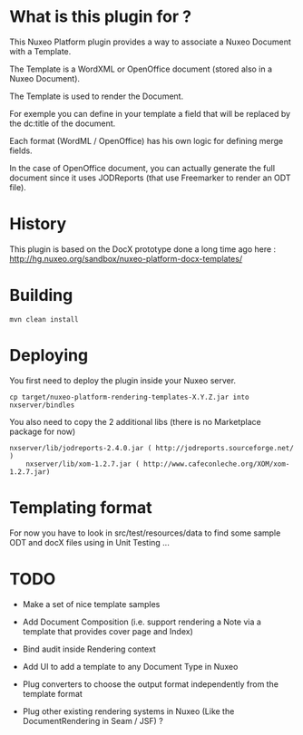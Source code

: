 
# What is this plugin for ?

This Nuxeo Platform plugin provides a way to associate a Nuxeo Document with a Template.

The Template is a WordXML or OpenOffice document (stored also in a Nuxeo Document).

The Template is used to render the Document.

For exemple you can define in your template a field that will be replaced by the dc:title of the document.

Each format (WordML / OpenOffice) has his own logic for defining merge fields.

In the case of OpenOffice document, you can actually generate the full document since it uses JODReports 
(that use Freemarker to render an ODT file).

# History

This plugin is based on the DocX prototype done a long time ago here : http://hg.nuxeo.org/sandbox/nuxeo-platform-docx-templates/

# Building

	mvn clean install

# Deploying

You first need to deploy the plugin inside your Nuxeo server.

	cp target/nuxeo-platform-rendering-templates-X.Y.Z.jar into nxserver/bindles

You also need to copy the 2 additional libs (there is no Marketplace package for now)

	nxserver/lib/jodreports-2.4.0.jar ( http://jodreports.sourceforge.net/ )
        nxserver/lib/xom-1.2.7.jar ( http://www.cafeconleche.org/XOM/xom-1.2.7.jar)

# Templating format

For now you have to look in src/test/resources/data to find some sample ODT and docX files using in Unit Testing ...

# TODO 

 - Make a set of nice template samples

 - Add Document Composition (i.e. support rendering a Note via a template that provides cover page and Index)

 - Bind audit inside Rendering context

 - Add UI to add a template to any Document Type in Nuxeo

 - Plug converters to choose the output format independently from the template format

 - Plug other existing rendering systems in Nuxeo (Like the DocumentRendering in Seam / JSF) ?

        
        
	
